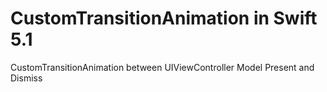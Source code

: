 # CustomTransitionAnimation in Swift 5.1
CustomTransitionAnimation between UIViewController Model Present and Dismiss 
